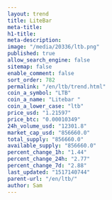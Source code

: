 ```yaml
---
layout: trend
title: LiteBar
meta-title: 
h1-title: 
meta-description: 
image: "/media/20336/ltb.png"
published: true
allow_search_engine: false
sitemap: false
enable_comment: false
sort_order: 782
permalink: "/en/ltb/trend.html"
coin_a_symbol: "LTB"
coin_a_name: "Litebar "
coin_a_lower_case: "ltb"
price_usd: "1.21597"
price_btc: "0.00010349"
24h_volume_usd: "12301.8"
market_cap_usd: "856660.0"
total_supply: "856660.0"
available_supply: "856660.0"
percent_change_1h: "1.44"
percent_change_24h: "2.77"
percent_change_7d: "2.88"
last_updated: "1517140744"
parent-url: "/en/ltb/"
author: Sam
---
```


